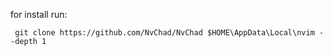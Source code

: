 for install run:

`  git clone https://github.com/NvChad/NvChad $HOME\AppData\Local\nvim --depth 1 `

